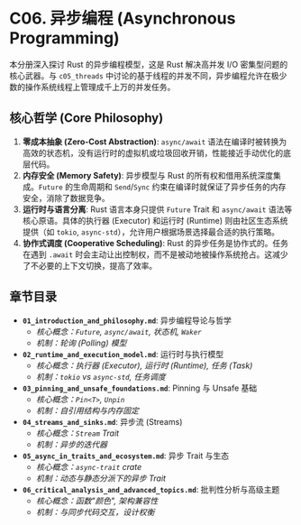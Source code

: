 # C06. 异步编程 (Asynchronous Programming)

本分册深入探讨 Rust 的异步编程模型，这是 Rust 解决高并发 I/O 密集型问题的核心武器。与 `c05_threads` 中讨论的基于线程的并发不同，异步编程允许在极少数的操作系统线程上管理成千上万的并发任务。

## 核心哲学 (Core Philosophy)

1. **零成本抽象 (Zero-Cost Abstraction)**: `async/await` 语法在编译时被转换为高效的状态机，没有运行时的虚拟机或垃圾回收开销，性能接近手动优化的底层代码。
2. **内存安全 (Memory Safety)**: 异步模型与 Rust 的所有权和借用系统深度集成。`Future` 的生命周期和 `Send`/`Sync` 约束在编译时就保证了异步任务的内存安全，消除了数据竞争。
3. **运行时与语言分离**: Rust 语言本身只提供 `Future` Trait 和 `async/await` 语法等核心原语。具体的执行器 (Executor) 和运行时 (Runtime) 则由社区生态系统提供（如 `tokio`, `async-std`），允许用户根据场景选择最合适的执行策略。
4. **协作式调度 (Cooperative Scheduling)**: Rust 的异步任务是协作式的。任务在遇到 `.await` 时会主动让出控制权，而不是被动地被操作系统抢占。这减少了不必要的上下文切换，提高了效率。

## 章节目录

- **`01_introduction_and_philosophy.md`**: 异步编程导论与哲学
  - *核心概念：`Future`, `async/await`, 状态机, `Waker`*
  - *机制：轮询 (Polling) 模型*
- **`02_runtime_and_execution_model.md`**: 运行时与执行模型
  - *核心概念：执行器 (Executor), 运行时 (Runtime), 任务 (Task)*
  - *机制：`tokio` vs `async-std`, 任务调度*
- **`03_pinning_and_unsafe_foundations.md`**: Pinning 与 Unsafe 基础
  - *核心概念：`Pin<T>`, `Unpin`*
  - *机制：自引用结构与内存固定*
- **`04_streams_and_sinks.md`**: 异步流 (Streams)
  - *核心概念：`Stream` Trait*
  - *机制：异步的迭代器*
- **`05_async_in_traits_and_ecosystem.md`**: 异步 Trait 与生态
  - *核心概念：`async-trait` crate*
  - *机制：动态与静态分派下的异步 Trait*
- **`06_critical_analysis_and_advanced_topics.md`**: 批判性分析与高级主题
  - *核心概念：函数"颜色", 架构兼容性*
  - *机制：与同步代码交互，设计权衡*

<!-- LATER_CHAPTERS -->